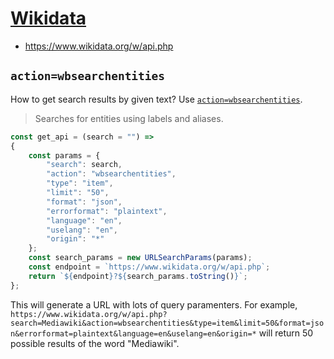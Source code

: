# [Wikidata](https://www.wikidata.org)

* <https://www.wikidata.org/w/api.php>

## `action=wbsearchentities`

How to get search results by given text? Use [`action=wbsearchentities`](https://www.wikidata.org/w/api.php?action=help&modules=wbsearchentities).

> Searches for entities using labels and aliases.

```js
const get_api = (search = "") =>
{
    const params = {
        "search": search,
        "action": "wbsearchentities",
        "type": "item",
        "limit": "50",
        "format": "json",
        "errorformat": "plaintext",
        "language": "en",
        "uselang": "en",
        "origin": "*"
    };
    const search_params = new URLSearchParams(params);
    const endpoint = `https://www.wikidata.org/w/api.php`;
    return `${endpoint}?${search_params.toString()}`;
};
```

This will generate a URL with lots of query paramenters. For example, `https://www.wikidata.org/w/api.php?search=Mediawiki&action=wbsearchentities&type=item&limit=50&format=json&errorformat=plaintext&language=en&uselang=en&origin=*` will return 50 possible results of the word "Mediawiki".
